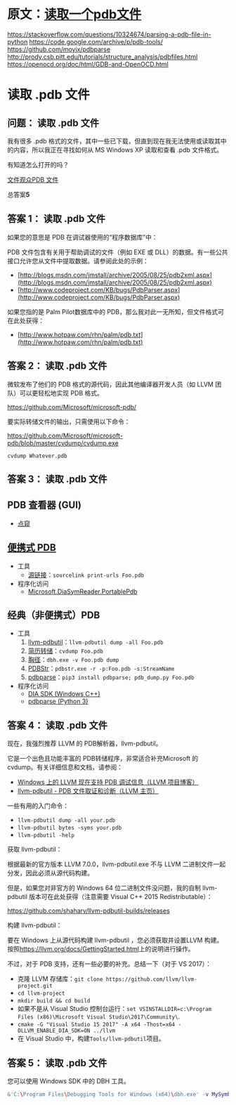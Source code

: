 # 原文：[读取一个pdb文件](https://www.anycodings.com/1questions/366148/reading-a-pdb-file)

<https://stackoverflow.com/questions/10324674/parsing-a-pdb-file-in-python>
<https://code.google.com/archive/p/pdb-tools/>
<https://github.com/moyix/pdbparse>
<http://prody.csb.pitt.edu/tutorials/structure_analysis/pdbfiles.html>
<https://openocd.org/doc/html/GDB-and-OpenOCD.html>

# 读取 .pdb 文件

## **问题：** 读取 .pdb 文件

我有很多 .pdb 格式的文件，其中一些已下载，但直到现在我无法使用或读取其中的内容，所以我正在寻找如何从 MS Windows XP 读取和查看 .pdb 文件格式。

有知道怎么打开的吗？

[文件](https://www.anycodings.com/search?q=file)[观众](https://www.anycodings.com/search?q=viewer)[PDB 文件](https://www.anycodings.com/search?q=pdb-files)

总答案**5**

## **答案 1：** 读取 .pdb 文件

如果您的意思是 PDB 在调试器使用的“程序数据库”中：

PDB 文件包含有关用于帮助调试的文件（例如 EXE 或 DLL）的数据。有一些公共接口允许您从文件中提取数据。请参阅此处的示例：

* [http://blogs.msdn.com/jmstall/archive/2005/08/25/pdb2xml.aspx](http://blogs.msdn.com/jmstall/archive/2005/08/25/pdb2xml.aspx)
* [http://www.codeproject.com/KB/bugs/PdbParser.aspx](http://www.codeproject.com/KB/bugs/PdbParser.aspx)

如果您指的是 Palm Pilot数据库中的 PDB，那么我对此一无所知，但文件格式可在此处获得：

* [http://www.hotpaw.com/rhn/palm/pdb.txt](http://www.hotpaw.com/rhn/palm/pdb.txt)

## **答案 2：** 读取 .pdb 文件

微软发布了他们的 PDB 格式的源代码，因此其他编译器开发人员（如 LLVM 团队）可以更轻松地实现 PDB 格式。

<https://github.com/Microsoft/microsoft-pdb/>

要实际转储文件的输出，只需使用以下命令：

<https://github.com/Microsoft/microsoft-pdb/blob/master/cvdump/cvdump.exe>

```undefined
cvdump Whatever.pdb
```

## **答案 3：** 读取 .pdb 文件

## PDB 查看器 (GUI)

* [点窥](https://www.jetbrains.com/decompiler/)

## [便携式 PDB](https://github.com/dotnet/core/blob/master/Documentation/diagnostics/portable_pdb.md)

* 工具
  * [源链接](https://github.com/ctaggart/SourceLink#source-link-testing-tool)：`sourcelink print-urls Foo.pdb`
* 程序化访问
  * [Microsoft.DiaSymReader.PortablePdb](https://github.com/dotnet/symreader-portable)

## 经典（非便携式）PDB

* 工具
  1. [llvm-pdbutil](https://github.com/shaharv/llvm-pdbutil-builds/releases)：`llvm-pdbutil dump -all Foo.pdb`
  2. [简历转储](https://github.com/Microsoft/microsoft-pdb/blob/master/cvdump/cvdump.exe)：`cvdump Foo.pdb`
  3. [胸径](https://docs.microsoft.com/en-us/windows-hardware/drivers/debugger/dbh)：`dbh.exe -v Foo.pdb dump`
  4. [PDBStr](https://stackoverflow.com/questions/36782445/cant-find-pdbstr-exe-on-windows-10)：`pdbstr.exe -r -p:Foo.pdb -s:StreamName`
  5. [pdbparse](https://pypi.org/project/pdbparse/)：`pip3 install pdbparse; pdb_dump.py Foo.pdb`
* 程序化访问
  * [DIA SDK (Windows C++)](https://docs.microsoft.com/en-us/visualstudio/debugger/debug-interface-access/debug-interface-access-sdk?view=vs-2019)
  * [pdbparse (Python 3)](https://pypi.org/project/pdbparse/)

## **答案 4：** 读取 .pdb 文件

现在，我强烈推荐 LLVM 的 PDB解析器，llvm-pdbutil。

它是一个出色且功能丰富的 PDB转储程序，非常适合补充Microsoft 的 cvdump。有关详细信息和文档，请参阅：

* [Windows 上的 LLVM 现在支持 PDB 调试信息（LLVM 项目博客）](http://blog.llvm.org/2017/08)
* [llvm-pdbutil - PDB 文件取证和诊断（LLVM 主页）](https://llvm.org/docs/CommandGuide/llvm-pdbutil.html)

一些有用的入门命令：

* `llvm-pdbutil dump -all your.pdb`
* `llvm-pdbutil bytes -syms your.pdb`
* `llvm-pdbutil -help`

获取 llvm-pdbutil：

根据最新的官方版本 LLVM 7.0.0，llvm-pdbutil.exe 不与 LLVM 二进制文件一起分发，因此必须从源代码构建。

但是，如果您对非官方的 Windows 64 位二进制文​​件没问题，我的自制 llvm-pdbutil 版本可在此处获得（注意需要 Visual C++ 2015 Redistributable）：

<https://github.com/shaharv/llvm-pdbutil-builds/releases>

构建 llvm-pdbutil：

要在 Windows 上从源代码构建 llvm-pdbutil ，您必须获取并设置LLVM 构建。按照<https://llvm.org/docs/GettingStarted.html>上的说明进行操作。

不过，对于 PDB 支持，还有一些必要的补充。总结一下（对于 VS 2017）：

* 克隆 LLVM 存储库：`git clone https://github.com/llvm/llvm-project.git`
* `cd llvm-project`
* `mkdir build && cd build`
* 如果不是从 Visual Studio 控制台运行：`set VSINSTALLDIR=c:\Program Files (x86)\Microsoft Visual Studio\2017\Community\`.
* `cmake -G "Visual Studio 15 2017" -A x64 -Thost=x64 -DLLVM_ENABLE_DIA_SDK=ON ../llvm`
* 在 Visual Studio 中，构建`Tools/llvm-pdbutil`项目。

## **答案 5：** 读取 .pdb 文件

您可以使用 Windows SDK 中的 DBH 工具。

```lua
&'C:\Program Files\Debugging Tools for Windows (x64)\dbh.exe' -v MySymbol.pdb dump
```
